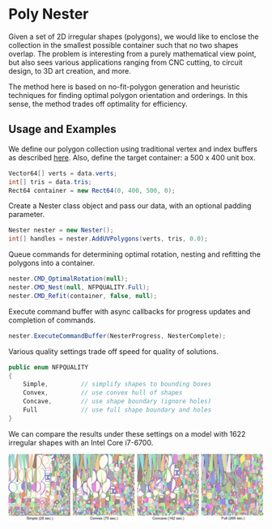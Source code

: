 # Poly Nester

Given a set of 2D irregular shapes (polygons), we would like to enclose the collection in the smallest possible container such that no two shapes overlap. The problem is interesting from a purely mathematical view point, but also sees various applications ranging from CNC cutting, to circuit design, to 3D art creation, and more.

The method here is based on no-fit-polygon generation and heuristic techniques for finding optimal polygon orientation and orderings. In this sense, the method trades off optimality for efficiency.

## Usage and Examples

We define our polygon collection using traditional vertex and index buffers as described [here](https://docs.microsoft.com/en-us/windows/win32/direct3d9/rendering-from-vertex-and-index-buffers). Also, define the target container: a 500 x 400 unit box.

```cs
Vector64[] verts = data.verts;
int[] tris = data.tris;
Rect64 container = new Rect64(0, 400, 500, 0);
```

Create a Nester class object and pass our data, with an optional padding parameter.

```cs
Nester nester = new Nester();
int[] handles = nester.AddUVPolygons(verts, tris, 0.0);
```

Queue commands for determining optimal rotation, nesting and refitting the polygons into a container.

```cs
nester.CMD_OptimalRotation(null);
nester.CMD_Nest(null, NFPQUALITY.Full);
nester.CMD_Refit(container, false, null);
```

Execute command buffer with async callbacks for progress updates and completion of commands.

```cs
nester.ExecuteCommandBuffer(NesterProgress, NesterComplete);
```

Various quality settings trade off speed for quality of solutions.

```cs
public enum NFPQUALITY
{
    Simple,         // simplify shapes to bounding boxes
    Convex,         // use convex hull of shapes
    Concave,        // use shape boundary (ignore holes)
    Full            // use full shape boundary and holes
}
```

We can compare the results under these settings on a model with 1622 irregular shapes with an Intel Core i7-6700.

<p align="center"><img src="BenchmarkingComparison.png"></p>
